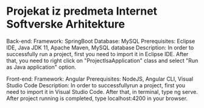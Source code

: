# Projekat iz predmeta Internet Softverske Arhitekture

Back-end:
    Framework: SpringBoot
    Database: MySQL
    Prerequisites: Eclipse IDE, Java JDK 11, Apache Maven, MySQL database 
    Description: In order to successfully run a project, first you need to import it in Eclipse IDE. After that, you need to right click on "ProjectIsaApplication" class and select "Run as Java application" option.
 
Front-end:
    Framework: Angular
    Prerequisites: NodeJS, Angular CLI, Visual Studio Code
    Description: In order to successfullyrun a project, first you need to import it in Visual Studio Code. After that, in terminal, type ng serve. After project running is completed, type localhost:4200 in your browser. 

